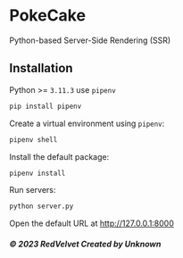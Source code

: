 # PokeCake
Python-based Server-Side Rendering (SSR)

## Installation
Python >= `3.11.3` use `pipenv`
```bash
pip install pipenv
```
Create a virtual environment using `pipenv`:
```bash
pipenv shell
```
Install the default package:
```bash
pipenv install
```
Run servers:
```bash
python server.py
```
Open the default URL at http://127.0.0.1:8000

##### © 2023 RedVelvet Created by Unknown
